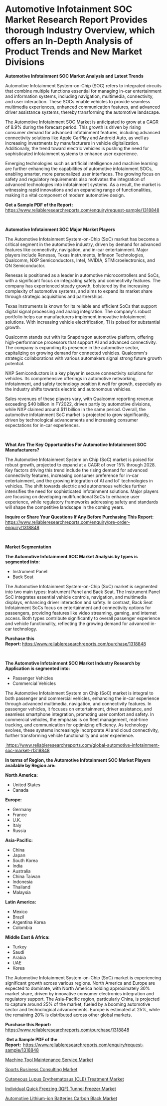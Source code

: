 <p><h1>Automotive Infotainment SOC Market Research Report Provides thorough Industry Overview, which offers an In-Depth Analysis of Product Trends and New Market Divisions</h1></p><p><strong>Automotive Infotainment SOC Market Analysis and Latest Trends</strong></p>
<p><p>Automotive Infotainment System-on-Chip (SOC) refers to integrated circuits that combine multiple functions essential for managing in-car entertainment and information systems, including navigation, multimedia, connectivity, and user interaction. These SOCs enable vehicles to provide seamless multimedia experiences, enhanced communication features, and advanced driver assistance systems, thereby transforming the automotive landscape.</p><p>The Automotive Infotainment SOC Market is anticipated to grow at a CAGR of 8.9% during the forecast period. This growth is driven by rising consumer demand for advanced infotainment features, including advanced connectivity solutions like Apple CarPlay and Android Auto, as well as increasing investments by manufacturers in vehicle digitalization. Additionally, the trend toward electric vehicles is pushing the need for sophisticated infotainment systems to enhance user experience.</p><p>Emerging technologies such as artificial intelligence and machine learning are further enhancing the capabilities of automotive infotainment SOCs, enabling smarter, more personalized user interfaces. The growing focus on safety and regulatory requirements also motivates the integration of advanced technologies into infotainment systems. As a result, the market is witnessing rapid innovations and an expanding range of functionalities, making it a vital component of modern automotive design.</p></p>
<p><strong>Get a Sample PDF of the Report:&nbsp;</strong> <a href="https://www.reliableresearchreports.com/enquiry/request-sample/1318848?utm_campaign=12&utm_medium=2&utm_source=Github&utm_content=ia&utm_term=30102024&utm_id=automotive-infotainment-soc">https://www.reliableresearchreports.com/enquiry/request-sample/1318848</a></p>
<p>&nbsp;</p>
<p><strong>Automotive Infotainment SOC Major Market Players</strong></p>
<p><p>The Automotive Infotainment System-on-Chip (SoC) market has become a critical segment in the automotive industry, driven by demand for advanced features like connectivity, navigation, and in-car entertainment. Major players include Renesas, Texas Instruments, Infineon Technologies, Qualcomm, NXP Semiconductors, Intel, NVIDIA, STMicroelectronics, and ON Semiconductor.</p><p>Renesas is positioned as a leader in automotive microcontrollers and SoCs, with a significant focus on integrating safety and connectivity features. The company has experienced steady growth, bolstered by the increasing complexity of automotive systems, and aims to expand its market share through strategic acquisitions and partnerships.</p><p>Texas Instruments is known for its reliable and efficient SoCs that support digital signal processing and analog integration. The company's robust portfolio helps car manufacturers implement innovative infotainment solutions. With increasing vehicle electrification, TI is poised for substantial growth.</p><p>Qualcomm stands out with its Snapdragon automotive platform, offering high-performance processors that support AI and advanced connectivity. The company is expanding its presence in the automotive sector, capitalizing on growing demand for connected vehicles. Qualcomm's strategic collaborations with various automakers signal strong future growth potential.</p><p>NXP Semiconductors is a key player in secure connectivity solutions for vehicles. Its comprehensive offerings in automotive networking, infotainment, and safety technology position it well for growth, especially as the industry shifts towards electric and autonomous vehicles.</p><p>Sales revenues of these players vary, with Qualcomm reporting revenue exceeding $40 billion in FY2022, driven partly by automotive divisions, while NXP claimed around $11 billion in the same period. Overall, the automotive infotainment SoC market is projected to grow significantly, driven by technological advancements and increasing consumer expectations for in-car experiences.</p></p>
<p>&nbsp;</p>
<p><strong>What Are The Key Opportunities For Automotive Infotainment SOC Manufacturers?</strong></p>
<p><p>The Automotive Infotainment System on Chip (SoC) market is poised for robust growth, projected to expand at a CAGR of over 15% through 2028. Key factors driving this trend include the rising demand for advanced connectivity features, increasing consumer preference for in-car entertainment, and the growing integration of AI and IoT technologies in vehicles. The shift towards electric and autonomous vehicles further intensifies the need for sophisticated infotainment solutions. Major players are focusing on developing multifunctional SoCs to enhance user experience, while regulatory frameworks addressing safety and standards will shape the competitive landscape in the coming years.</p></p>
<p><strong>Inquire or Share Your Questions If Any Before Purchasing This Report:</strong> <a href="https://www.reliableresearchreports.com/enquiry/pre-order-enquiry/1318848?utm_campaign=12&utm_medium=2&utm_source=Github&utm_content=ia&utm_term=30102024&utm_id=automotive-infotainment-soc">https://www.reliableresearchreports.com/enquiry/pre-order-enquiry/1318848</a></p>
<p>&nbsp;</p>
<p><strong>Market Segmentation</strong></p>
<p><strong>The Automotive Infotainment SOC Market Analysis by types is segmented into:</strong></p>
<p><ul><li>Instrument Panel</li><li>Back Seat</li></ul></p>
<p><p>The Automotive Infotainment System-on-Chip (SoC) market is segmented into two main types: Instrument Panel and Back Seat. The Instrument Panel SoC integrates essential vehicle controls, navigation, and multimedia displays, enhancing driver interaction and safety. In contrast, Back Seat Infotainment SoCs focus on entertainment and connectivity options for passengers, providing features like video streaming, gaming, and internet access. Both types contribute significantly to overall passenger experience and vehicle functionality, reflecting the growing demand for advanced in-car technology.</p></p>
<p><strong>Purchase this Report:&nbsp;</strong><a href="https://www.reliableresearchreports.com/purchase/1318848?utm_campaign=12&utm_medium=2&utm_source=Github&utm_content=ia&utm_term=30102024&utm_id=automotive-infotainment-soc">https://www.reliableresearchreports.com/purchase/1318848</a></p>
<p>&nbsp;</p>
<p><strong>The Automotive Infotainment SOC Market Industry Research by Application is segmented into:</strong></p>
<p><ul><li>Passenger Vehicles</li><li>Commercial Vehicles</li></ul></p>
<p><p>The Automotive Infotainment System on Chip (SoC) market is integral to both passenger and commercial vehicles, enhancing the in-car experience through advanced multimedia, navigation, and connectivity features. In passenger vehicles, it focuses on entertainment, driver assistance, and seamless smartphone integration, promoting user comfort and safety. In commercial vehicles, the emphasis is on fleet management, real-time tracking, and communication for optimizing efficiency. As technology evolves, these systems increasingly incorporate AI and cloud connectivity, further transforming vehicle functionality and user experience.</p></p>
<p><a href="https://www.reliableresearchreports.com/global-automotive-infotainment-soc-market-r1318848?utm_campaign=12&utm_medium=2&utm_source=Github&utm_content=ia&utm_term=30102024&utm_id=automotive-infotainment-soc">&nbsp;https://www.reliableresearchreports.com/global-automotive-infotainment-soc-market-r1318848</a></p>
<p><strong>In terms of Region, the Automotive Infotainment SOC Market Players available by Region are:</strong></p>
<p>
    <p> <strong> North America: </strong>
        <ul>
            <li>United States</li>
            <li>Canada</li>
        </ul>
        </p> 
    <p> <strong> Europe: </strong>
        <ul>
            <li>Germany</li>
            <li>France</li>
            <li>U.K.</li>
            <li>Italy</li>
            <li>Russia</li>
        </ul>
        </p> 
    <p> <strong> Asia-Pacific: </strong>
        <ul>
            <li>China</li>
            <li>Japan</li>
            <li>South Korea</li>
            <li>India</li>
            <li>Australia</li>
            <li>China Taiwan</li>
            <li>Indonesia</li>
            <li>Thailand</li>
            <li>Malaysia</li>
        </ul>
        </p> 
    <p> <strong> Latin America: </strong>
        <ul>
            <li>Mexico</li>
            <li>Brazil</li>
            <li>Argentina Korea</li>
            <li>Colombia</li>
        </ul>
        </p> 
    <p> <strong> Middle East & Africa: </strong>
        <ul>
            <li>Turkey</li>
            <li>Saudi</li>
            <li>Arabia</li>
            <li>UAE</li>
            <li>Korea</li>
        </ul>
    </p>
    </p>
<p><p>The Automotive Infotainment System-on-Chip (SoC) market is experiencing significant growth across various regions. North America and Europe are expected to dominate, with North America holding approximately 30% market share, driven by innovative consumer electronics integration and regulatory support. The Asia-Pacific region, particularly China, is projected to capture around 25% of the market, fueled by a booming automotive sector and technological advancements. Europe is estimated at 25%, while the remaining 20% is distributed across other global markets.</p></p>
<p><strong>Purchase this Report: </strong><a href="https://www.reliableresearchreports.com/purchase/1318848?utm_campaign=12&utm_medium=2&utm_source=Github&utm_content=ia&utm_term=30102024&utm_id=automotive-infotainment-soc">https://www.reliableresearchreports.com/purchase/1318848</a></p>
<p>&nbsp;<strong>Get a Sample PDF of the Report:&nbsp;&nbsp;</strong><a href="https://www.reliableresearchreports.com/enquiry/request-sample/1318848?utm_campaign=12&utm_medium=2&utm_source=Github&utm_content=ia&utm_term=30102024&utm_id=automotive-infotainment-soc">https://www.reliableresearchreports.com/enquiry/request-sample/1318848</a></p>
<p><strong></strong></p>
<p><p><a href="https://issuu.com/reportprime-2/docs/machine-tool-maintenance-service-ma_f3918e54a69d76?utm_campaign=12&utm_medium=2&utm_source=Github&utm_content=ia&utm_term=30102024&utm_id=automotive-infotainment-soc">Machine Tool Maintenance Service Market</a></p><p><a href="https://www.linkedin.com/pulse/sports-business-consulting-market-share-analysis-growth-vugxe?utm_campaign=12&utm_medium=2&utm_source=Github&utm_content=ia&utm_term=30102024&utm_id=automotive-infotainment-soc">Sports Business Consulting Market</a></p><p><a href="https://github.com/shauntarfpso/Market-Research-Report-List-1/blob/main/cutaneous-lupus-erythematosus-cle-treatment-market.md?utm_campaign=12&utm_medium=2&utm_source=Github&utm_content=ia&utm_term=30102024&utm_id=automotive-infotainment-soc">Cutaneous Lupus Erythematosus (CLE) Treatment Market</a></p><p><a href="https://issuu.com/reportprime-2/docs/individual-quick-freezing-iqf-tunne_808fe3ee097bdb?utm_campaign=12&utm_medium=2&utm_source=Github&utm_content=ia&utm_term=30102024&utm_id=automotive-infotainment-soc">Individual Quick Freezing (IQF) Tunnel Freezer Market</a></p><p><a href="https://github.com/GenaGaines34/Market-Research-Report-List-1/blob/main/automotive-lithium-ion-batteries-carbon-black-market.md?utm_campaign=12&utm_medium=2&utm_source=Github&utm_content=ia&utm_term=30102024&utm_id=automotive-infotainment-soc">Automotive Lithium-ion Batteries Carbon Black Market</a></p></p>